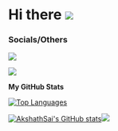 Hi there ![](https://user-images.githubusercontent.com/18350557/176309783-0785949b-9127-417c-8b55-ab5a4333674e.gif)
===================================================================================================================

<!--Full Stack Developer 
--------------------

I'm a creative angled chill pill and a wagering programming enthusiast with a passion for Software Development.

*   🌍  I'm based in Bangalore, IN
*   ✉️  You can contact me at [akshathsai.pittala@outlook.com](mailto:akshathsai.pittala@outlook.com)
*   🧠  I'm currently learning C++ and Operating System Concepts
*   🤝  I'm open to collaborating on Projects
*   ⚡  Brogrammer Person! -->


<!-- [![](https://visitcount.itsvg.in/api?id=AkshathSai&icon=2&color=12)](https://visitcount.itsvg.in)-->

<!--### ✍️ Random Dev Quote
![](https://quotes-github-readme.vercel.app/api?type=horizontal&theme=light) -->

<!-- ### 😂 Random Dev Meme <img src="https://random-memer.herokuapp.com/" width="512px"/> -->

<!--

### Skills 
Programming languages

![C](https://img.shields.io/badge/c-%2300599C.svg?style=flat-square&logo=c&logoColor=white) ![C++](https://img.shields.io/badge/c++-%2300599C.svg?style=flat-square&logo=c%2B%2B&logoColor=white) ![C#](https://img.shields.io/badge/c%23-%23239120.svg?style=flat-square&logo=c-sharp&logoColor=white) ![Java](https://img.shields.io/badge/java-%23ED8B00.svg?style=flat-square&logo=java&logoColor=white) ![HTML5](https://img.shields.io/badge/html5-%23E34F26.svg?style=flat-square&logo=html5&logoColor=white) ![CSS3](https://img.shields.io/badge/css3-%231572B6.svg?style=flat-square&logo=css3&logoColor=white)![JavaScript](https://img.shields.io/badge/javascript-%23323330.svg?style=flat-square&logo=javascript&logoColor=%23F7DF1E) ![TypeScript](https://img.shields.io/badge/typescript-%23007ACC.svg?style=flat-square&logo=typescript&logoColor=white) 

Frameworks/Libraries

![GraphQL](https://img.shields.io/badge/-GraphQL-E10098?style=flat-square&logo=graphql&logoColor=white) ![Bootstrap](https://img.shields.io/badge/bootstrap-%23563D7C.svg?style=flat-square&logo=bootstrap&logoColor=white) ![NodeJS](https://img.shields.io/badge/node.js-6DA55F?style=flat-square&logo=node.js&logoColor=white) ![Apollo-GraphQL](https://img.shields.io/badge/-ApolloGraphQL-311C87?style=flat-square&logo=apollo-graphql) ![JWT](https://img.shields.io/badge/JWT-black?style=flat-square&logo=JSON%20web%20tokens) ![React](https://img.shields.io/badge/react-%2320232a.svg?style=flat-square&logo=react&logoColor=%2361DAFB) ![Redux](https://img.shields.io/badge/redux-%23593d88.svg?style=flat-square&logo=redux&logoColor=white) ![Spring](https://img.shields.io/badge/spring-%236DB33F.svg?style=flat-square&logo=spring&logoColor=white) ![Thymeleaf](https://img.shields.io/badge/Thymeleaf-%23005C0F.svg?style=flat-square&logo=Thymeleaf&logoColor=white) ![Apache](https://img.shields.io/badge/apache-%23D42029.svg?style=flat-square&logo=apache&logoColor=white) ![Nginx](https://img.shields.io/badge/nginx-%23009639.svg?style=flat-square&logo=nginx&logoColor=white) ![Babel](https://img.shields.io/badge/Babel-F9DC3e?style=flat-square&logo=babel&logoColor=black) 

Cloud

![AWS](https://img.shields.io/badge/AWS-%23FF9900.svg?style=flat-square&logo=amazon-aws&logoColor=white) ![Azure](https://img.shields.io/badge/azure-%230072C6.svg?style=flat-square&logo=azure-devops&logoColor=white) ![Google Cloud](https://img.shields.io/badge/Google%20Cloud-%234285F4.svg?style=flat-square&logo=google-cloud&logoColor=white) 

Databases

![MySQL](https://img.shields.io/badge/mysql-%2300f.svg?style=flat-square&logo=mysql&logoColor=white) ![ApacheCassandra](https://img.shields.io/badge/cassandra-%231287B1.svg?style=flat-square&logo=apache-cassandra&logoColor=white) ![Redis](https://img.shields.io/badge/redis-%23DD0031.svg?style=flat-square&logo=redis&logoColor=white) ![Oracle](https://img.shields.io/badge/Oracle-F80000?style=flat-square&logo=oracle&logoColor=white)


Dev-env build tools/DevOps

![Apache Maven](https://img.shields.io/badge/Apache%20Maven-C71A36?style=flat-square&logo=Apache%20Maven&logoColor=white) ![CMake](https://img.shields.io/badge/CMake-%23008FBA.svg?style=flat-square&logo=cmake&logoColor=white) ![Jenkins](https://img.shields.io/badge/jenkins-%232C5263.svg?style=flat-square&logo=jenkins&logoColor=white) ![Docker](https://img.shields.io/badge/docker-%230db7ed.svg?style=flat-square&logo=docker&logoColor=white) 


Others

![Swagger](https://img.shields.io/badge/-Swagger-%23Clojure?style=for-the-badge&logo=swagger&logoColor=white) ![LaTeX](https://img.shields.io/badge/latex-%23008080.svg?style=for-the-badge&logo=latex&logoColor=white) ![Postman](https://img.shields.io/badge/Postman-FF6C37?style=for-the-badge&logo=postman&logoColor=white) ![Raspberry Pi](https://img.shields.io/badge/-RaspberryPi-C51A4A?style=for-the-badge&logo=Raspberry-Pi) ![Confluence](https://img.shields.io/badge/confluence-%23172BF4.svg?style=for-the-badge&logo=confluence&logoColor=white) ![JIRA](https://img.shields.io/badge/Jira-0052CC?style=for-the-badge&logo=Jira&logoColor=white)

-->
                    
### Socials/Others
                  
<p align="left">

<!-- <a href="https://www.github.com/AkshathSai" target="_blank" rel="noreferrer"><img src="https://raw.githubusercontent.com/danielcranney/readme-generator/main/public/icons/socials/github.svg" width="32" height="32" /></a>-->

<a href="https://www.github.com/AkshathSai" target="_blank" rel="noreferrer"><img src="https://img.shields.io/badge/GitHub-100000?style=for-the-badge&logo=github&logoColor=white" /></a>
<!-- <a href="https://www.linkedin.com/in/akshath-sai/" target="_blank" rel="noreferrer"><img src="https://raw.githubusercontent.com/danielcranney/readme-generator/main/public/icons/socials/linkedin.svg" width="32" height="32" /></a> -->
<a href="https://www.linkedin.com/in/akshath-sai/" target="_blank" rel="noreferrer"><img src="https://img.shields.io/badge/LinkedIn-0077B5?style=for-the-badge&logo=linkedin&logoColor=white" /></a>

<!--
<a href="https://replit.com/@AkshathSai" target="_blank" rel="noreferrer"><img src="https://upload.wikimedia.org/wikipedia/commons/b/b2/Repl.it_logo.svg" width="32" height="32" /></a>
</p>-->

<b>My GitHub Stats</b>

<a href="https://github.com/AkshathSai" align="left"><img src="https://github-readme-stats.vercel.app/api/top-langs/?username=AkshathSai&langs_count=10&title_color=ffffff&text_color=ffffff&icon_color=ffffff&bg_color=000000&hide_border=true&locale=en&custom_title=Top%20%Languages" alt="Top Languages" /></a>
           
<a href="http://www.github.com/AkshathSai"><img src="https://github-readme-stats.vercel.app/api?username=AkshathSai&show_icons=true&hide=&count_private=true&title_color=ffffff&text_color=ffffff&icon_color=ffffff&bg_color=000000&hide_border=true&show_icons=true" alt="AkshathSai's GitHub stats" /></a><a href="http://www.github.com/AkshathSai"><img src="https://github-readme-streak-stats.herokuapp.com/?user=AkshathSai&stroke=ffffff&background=000000&ring=ffffff&fire=ffffff&currStreakNum=ffffff&currStreakLabel=ffffff&sideNums=ffffff&sideLabels=ffffff&dates=ffffff&hide_border=true" /></a>

<!-- <a href="http://www.github.com/AkshathSai"><img src="https://activity-graph.herokuapp.com/graph?username=AkshathSai&bg_color=000000&color=ffffff&line=ffffff&point=ffffff&area_color=000000&area=true&hide_border=true&custom_title=GitHub%20Commits%20Graph" alt="GitHub Commits Graph" /></a> -->
           
<!-- TROPHIES -->
<!--
![](https://github-profile-trophy.vercel.app/?username=AkshathSai&theme=radical&no-frame=true&no-bg=true&margin-w=4) -->
                   
